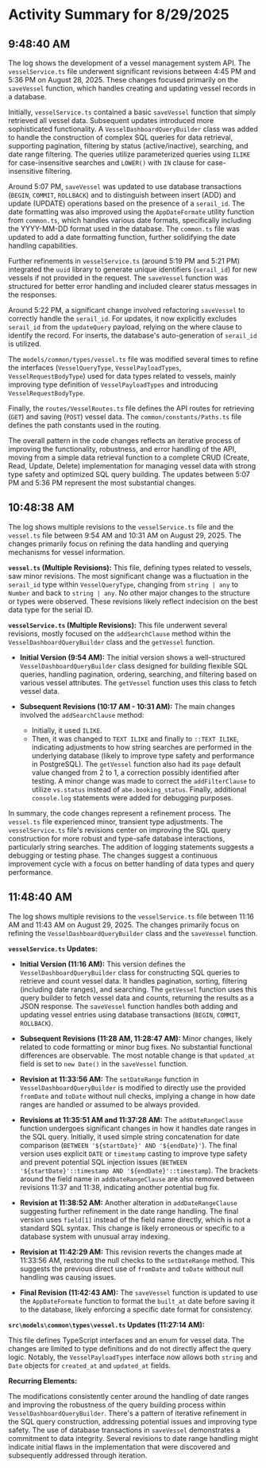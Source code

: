 # Activity Summary for 8/29/2025

## 9:48:40 AM
The log shows the development of a vessel management system API.  The `vesselService.ts` file underwent significant revisions between 4:45 PM and 5:36 PM on August 28, 2025.  These changes focused primarily on the `saveVessel` function, which handles creating and updating vessel records in a database.

Initially, `vesselService.ts` contained a basic `saveVessel` function that simply retrieved all vessel data.  Subsequent updates introduced more sophisticated functionality.  A `VesselDashboardQueryBuilder` class was added to handle the construction of complex SQL queries for data retrieval, supporting pagination, filtering by status (active/inactive), searching, and date range filtering.  The queries utilize parameterized queries using `ILIKE` for case-insensitive searches and `LOWER()` with `IN` clause for case-insensitive filtering.

Around 5:07 PM, `saveVessel` was updated to use database transactions (`BEGIN`, `COMMIT`, `ROLLBACK`) and to distinguish between insert (ADD) and update (UPDATE) operations based on the presence of a `serail_id`.  The date formatting was also improved using the `AppDateFormate` utility function from `common.ts`, which handles various date formats, specifically including the YYYY-MM-DD format used in the database.  The `common.ts` file was updated to add a date formatting function, further solidifying the date handling capabilities.

Further refinements in `vesselService.ts` (around 5:19 PM and 5:21 PM) integrated the `uuid` library to generate unique identifiers (`serail_id`) for new vessels if not provided in the request.  The `saveVessel` function was structured for better error handling and included clearer status messages in the responses.

Around 5:22 PM, a significant change involved  refactoring  `saveVessel` to correctly handle the `serail_id`. For updates, it now explicitly excludes `serail_id` from the `updateQuery` payload, relying on the where clause to identify the record. For inserts, the database's auto-generation of  `serail_id` is utilized.


The `models/common/types/vessel.ts` file was modified several times to refine the interfaces (`VesselQueryType`, `VesselPayloadTypes`, `VesselRequestBodyType`)  used for data types related to vessels, mainly improving type definition of `VesselPayloadTypes` and introducing  `VesselRequestBodyType`.

Finally, the `routes/VesselRoutes.ts` file defines the API routes for retrieving (`GET`) and saving (`POST`) vessel data.  The `common/constants/Paths.ts` file defines the path constants used in the routing.

The overall pattern in the code changes reflects an iterative process of improving the functionality, robustness, and error handling of the API, moving from a simple data retrieval function to a complete CRUD (Create, Read, Update, Delete) implementation for managing vessel data with strong type safety and optimized SQL query building.  The updates between 5:07 PM and 5:36 PM represent the most substantial changes.


## 10:48:38 AM
The log shows multiple revisions to the `vesselService.ts` file and the `vessel.ts` file between 9:54 AM and 10:31 AM on August 29, 2025.  The changes primarily focus on refining the data handling and querying mechanisms for vessel information.

**`vessel.ts` (Multiple Revisions):** This file, defining types related to vessels, saw minor revisions. The most significant change was a fluctuation in the `serail_id` type within `VesselQueryType`, changing from `string | any` to `Number` and back to `string | any`.  No other major changes to the structure or types were observed. These revisions likely reflect indecision on the best data type for the serial ID.


**`vesselService.ts` (Multiple Revisions):** This file underwent several revisions, mostly focused on the `addSearchClause` method within the `VesselDashboardQueryBuilder` class and the `getVessel` function.

* **Initial Version (9:54 AM):**  The initial version shows a well-structured `VesselDashboardQueryBuilder` class designed for building flexible SQL queries, handling pagination, ordering, searching, and filtering based on various vessel attributes. The `getVessel` function uses this class to fetch vessel data.

* **Subsequent Revisions (10:17 AM - 10:31 AM):**  The main changes involved the `addSearchClause` method:
    * Initially, it used `ILIKE`.
    * Then, it was changed to `TEXT ILIKE` and finally to `::TEXT ILIKE`, indicating adjustments to how string searches are performed in the underlying database (likely to improve type safety and performance in PostgreSQL). The `getVessel` function also had its `page` default value changed from 2 to 1, a correction possibly identified after testing.  A minor change was made to correct the `addFilterClause` to utilize `vs.status` instead of `abe.booking_status`. Finally, additional `console.log` statements were added for debugging purposes.  


In summary, the code changes represent a refinement process.  The `vessel.ts` file experienced minor, transient type adjustments. The `vesselService.ts` file's revisions center on improving the SQL query construction for more robust and type-safe database interactions, particularly string searches.  The addition of logging statements suggests a debugging or testing phase. The changes suggest a continuous improvement cycle with a focus on better handling of data types and query performance.


## 11:48:40 AM
The log shows multiple revisions to the `vesselService.ts` file between 11:16 AM and 11:43 AM on August 29, 2025.  The changes primarily focus on refining the `VesselDashboardQueryBuilder` class and the `saveVessel` function.

**`vesselService.ts` Updates:**

* **Initial Version (11:16 AM):** This version defines the `VesselDashboardQueryBuilder` class for constructing SQL queries to retrieve and count vessel data. It handles pagination, sorting, filtering (including date ranges), and searching. The `getVessel` function uses this query builder to fetch vessel data and counts, returning the results as a JSON response. The `saveVessel` function handles both adding and updating vessel entries using database transactions (`BEGIN`, `COMMIT`, `ROLLBACK`).

* **Subsequent Revisions (11:28 AM, 11:28:47 AM):**  Minor changes, likely related to code formatting or minor bug fixes.  No substantial functional differences are observable. The most notable change is that `updated_at` field is set to `new Date()` in the `saveVessel` function.

* **Revision at 11:33:56 AM:** The `setDateRange` function in `VesselDashboardQueryBuilder` is modified to directly use the provided `fromDate` and `toDate` without null checks, implying a change in how date ranges are handled or assumed to be always provided.

* **Revisions at 11:35:51 AM and 11:37:28 AM:** The `addDateRangeClause` function undergoes significant changes in how it handles date ranges in the SQL query. Initially, it used simple string concatenation for date comparison (`BETWEEN '${startDate}' AND '${endDate}'`).  The final version uses explicit `DATE` or `timestamp` casting to improve type safety and prevent potential SQL injection issues (`BETWEEN '${startDate}'::timestamp AND '${endDate}'::timestamp`). The brackets around the field name in `addDateRangeClause` are also removed between revisions 11:37 and 11:38, indicating another potential bug fix. 

* **Revision at 11:38:52 AM:** Another alteration in `addDateRangeClause` suggesting further refinement in the date range handling. The final version uses `field[1]` instead of the field name directly, which is not a standard SQL syntax.  This change is likely erroneous or specific to a database system with unusual array indexing. 

* **Revision at 11:42:29 AM:** This revision reverts the changes made at 11:33:56 AM, restoring the null checks to the `setDateRange` method. This suggests the previous direct use of `fromDate` and `toDate` without null handling was causing issues.

* **Final Revision (11:42:43 AM):**  The `saveVessel` function is updated to use the `AppDateFormate` function to format the `built_at` date before saving it to the database, likely enforcing a specific date format for consistency.


**`src\models\common\types\vessel.ts` Updates (11:27:14 AM):**

This file defines TypeScript interfaces and an enum for vessel data.  The changes are limited to type definitions and do not directly affect the query logic. Notably,  the `VesselPayloadTypes` interface now allows both `string` and `Date` objects for `created_at` and `updated_at` fields.


**Recurring Elements:**

The modifications consistently center around the handling of date ranges and improving the robustness of the query building process within `VesselDashboardQueryBuilder`.  There's a pattern of iterative refinement in the SQL query construction, addressing potential issues and improving type safety.  The use of database transactions in `saveVessel` demonstrates a commitment to data integrity.  Several revisions to date range handling might indicate initial flaws in the implementation that were discovered and subsequently addressed through iteration.
